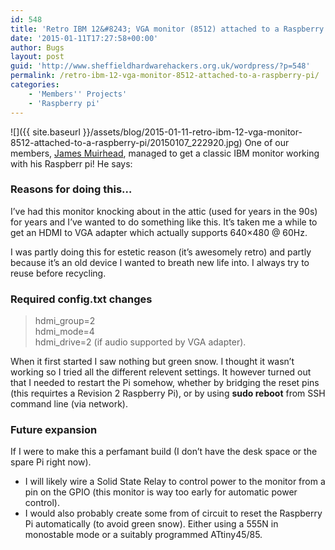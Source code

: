 ```yaml
---
id: 548
title: 'Retro IBM 12&#8243; VGA monitor (8512) attached to a Raspberry Pi!'
date: '2015-01-11T17:27:58+00:00'
author: Bugs
layout: post
guid: 'http://www.sheffieldhardwarehackers.org.uk/wordpress/?p=548'
permalink: /retro-ibm-12-vga-monitor-8512-attached-to-a-raspberry-pi/
categories:
    - 'Members'' Projects'
    - 'Raspberry pi'
---
```


![]({{ site.baseurl }}/assets/blog/2015-01-11-retro-ibm-12-vga-monitor-8512-attached-to-a-raspberry-pi/20150107_222920.jpg)
One of our members, [James Muirhead](http://www.twitter.com/phantomfreak), managed to get a classic IBM monitor working with his Raspberr pi! He says:

### Reasons for doing this…

I’ve had this monitor knocking about in the attic (used for years in the 90s) for years and I’ve wanted to do something like this. It’s taken me a while to get an HDMI to VGA adapter which actually supports 640×480 @ 60Hz.

I was partly doing this for estetic reason (it’s awesomely retro) and partly because it’s an old device I wanted to breath new life into. I always try to reuse before recycling.

### Required config.txt changes

> hdmi\_group=2  
> hdmi\_mode=4  
> hdmi\_drive=2 (if audio supported by VGA adapter).

When it first started I saw nothing but green snow. I thought it wasn’t working so I tried all the different relevent settings. It however turned out that I needed to restart the Pi somehow, whether by bridging the reset pins (this requirtes a Revision 2 Raspberry Pi), or by using **sudo reboot** from SSH command line (via network).

### Future expansion

If I were to make this a perfamant build (I don’t have the desk space or the spare Pi right now).

- I will likely wire a Solid State Relay to control power to the monitor from a pin on the GPIO (this monitor is way too early for automatic power control).
- I would also probably create some from of circuit to reset the Raspberry Pi automatically (to avoid green snow). Either using a 555N in monostable mode or a suitably programmed ATtiny45/85.
<!--- path/to this posts images is ![]({{ site.baseurl }}/assets/blog/2015-01-11-retro-ibm-12-vga-monitor-8512-attached-to-a-raspberry-pi/ --->
